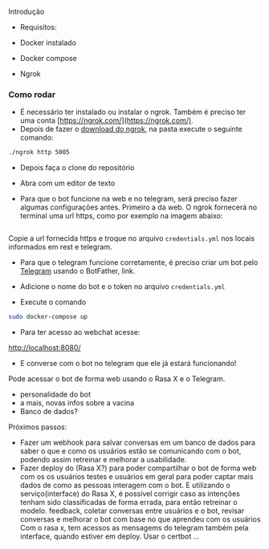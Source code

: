 Introdução





- Requisitos:

- Docker instalado
- Docker compose
- Ngrok




### Como rodar


- É necessário ter instalado ou instalar o ngrok. Também é preciso ter uma conta [https://ngrok.com/](https://ngrok.com/).
- Depois de fazer o [download do ngrok](https://ngrok.com/download), na pasta execute o seguinte comando:

```bash
./ngrok http 5005
```

- Depois faça o clone do repositório
- Abra com um editor de texto

- Para que o bot funcione na web e no telegram, será preciso fazer algumas configurações antes.
Primeiro a da web. O ngrok fornecerá no terminal uma url https, como por exemplo na imagem abaixo:

<img>

Copie a url fornecida https e troque no arquivo `credentials.yml` nos locais informados em rest e telegram.

- Para que o telegram funcione corretamente, é preciso criar um bot pelo [Telegram](https://rasa.com/docs/rasa/connectors/telegram/) usando o BotFather, link.
- Adicione o nome do bot e o token no arquivo `credentials.yml`

- Execute o comando 

```bash
sudo docker-compose up
```

- Para ter acesso ao webchat acesse:

[http://localhost:8080/](http://localhost:8080/)

- E converse com o bot no telegram que ele já estará funcionando!



Pode acessar o bot de forma web usando o Rasa X e o Telegram.

- personalidade do bot
- a mais, novas infos sobre a vacina
- Banco de dados?


Próximos passos:
- Fazer um webhook para salvar conversas em um banco de dados para saber o que e como os usuários estão se comunicando com o bot, podendo assim retreinar e melhorar a usabilidade.
- Fazer deploy do (Rasa X?) para poder compartilhar o bot de forma web com os os usuários testes e usuários em geral para poder captar mais dados de como as pessoas interagem com o bot. E utilizando o serviço(interface) do Rasa X, é possível corrigir caso as intenções tenham sido classificadas de forma errada, para então retreinar o modelo.
feedback, coletar conversas entre usuários e o bot, revisar conversas e melhorar o bot com base no que aprendeu com os usuários
Com o rasa x, tem acessos as mensagems do telegram também pela interface, quando estiver em deploy. Usar o certbot ...